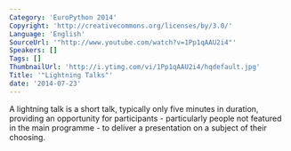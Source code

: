 ```yaml
---
Category: 'EuroPython 2014'
Copyright: 'http://creativecommons.org/licenses/by/3.0/'
Language: 'English'
SourceUrl: '"http://www.youtube.com/watch?v=1Pp1qAAU2i4"'
Speakers: []
Tags: []
ThumbnailUrl: 'http://i.ytimg.com/vi/1Pp1qAAU2i4/hqdefault.jpg'
Title: '"Lightning Talks"'
date: '2014-07-23'
---
```

A lightning talk is a short talk, typically only five minutes in duration, providing an opportunity for participants - particularly people not featured in the main programme - to deliver a presentation on a subject of their choosing.